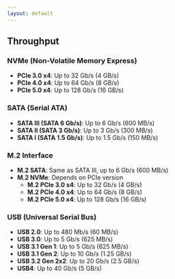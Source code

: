 ```yaml
---
layout: default
---
```


## Throughput

### NVMe (Non-Volatile Memory Express)
- **PCIe 3.0 x4**: Up to 32 Gb/s (4 GB/s)
- **PCIe 4.0 x4**: Up to 64 Gb/s (8 GB/s)
- **PCIe 5.0 x4**: Up to 128 Gb/s (16 GB/s)

### SATA (Serial ATA)
- **SATA III (SATA 6 Gb/s)**: Up to 6 Gb/s (600 MB/s)
- **SATA II (SATA 3 Gb/s)**: Up to 3 Gb/s (300 MB/s)
- **SATA I (SATA 1.5 Gb/s)**: Up to 1.5 Gb/s (150 MB/s)

### M.2 Interface
- **M.2 SATA**: Same as SATA III, up to 6 Gb/s (600 MB/s)
- **M.2 NVMe**: Depends on PCIe version
  - **M.2 PCIe 3.0 x4**: Up to 32 Gb/s (4 GB/s)
  - **M.2 PCIe 4.0 x4**: Up to 64 Gb/s (8 GB/s)
  - **M.2 PCIe 5.0 x4**: Up to 128 Gb/s (16 GB/s)

### USB (Universal Serial Bus)
- **USB 2.0**: Up to 480 Mb/s (60 MB/s)
- **USB 3.0**: Up to 5 Gb/s (625 MB/s)
- **USB 3.1 Gen 1**: Up to 5 Gb/s (625 MB/s)
- **USB 3.1 Gen 2**: Up to 10 Gb/s (1.25 GB/s)
- **USB 3.2 Gen 2x2**: Up to 20 Gb/s (2.5 GB/s)
- **USB4**: Up to 40 Gb/s (5 GB/s)